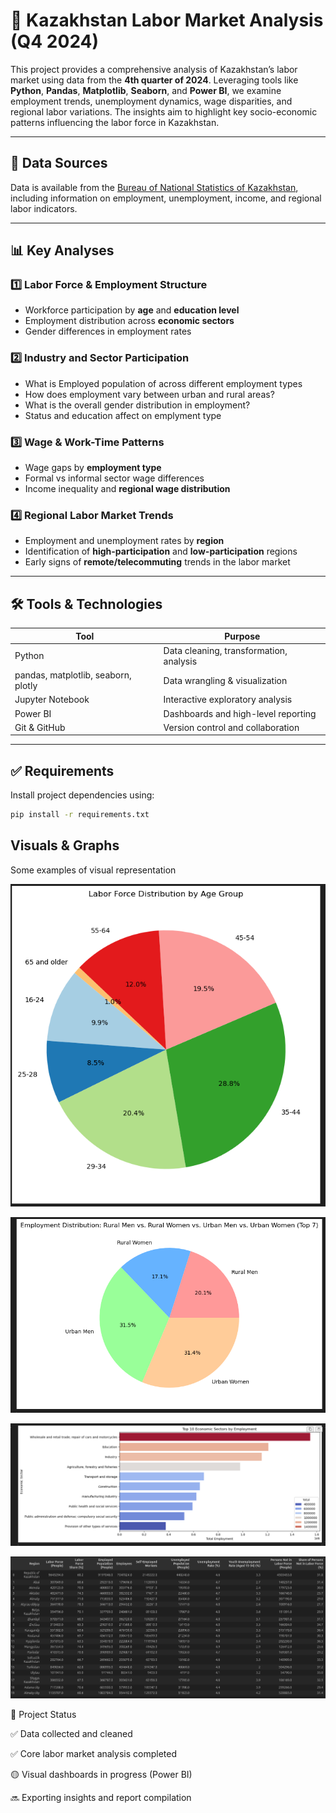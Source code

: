﻿# 📌 Kazakhstan Labor Market Analysis (Q4 2024)

This project provides a comprehensive analysis of Kazakhstan’s labor market using data from the **4th quarter of 2024**. Leveraging tools like **Python**, **Pandas**, **Matplotlib**, **Seaborn**, and **Power BI**, we examine employment trends, unemployment dynamics, wage disparities, and regional labor variations. The insights aim to highlight key socio-economic patterns influencing the labor force in Kazakhstan.

---

## 📂 Data Sources

Data is available from the [Bureau of National Statistics of Kazakhstan](https://stat.gov.kz/), including information on employment, unemployment, income, and regional labor indicators.

---

## 📊 Key Analyses

### 1️⃣ Labor Force & Employment Structure
- Workforce participation by **age** and **education level**
- Employment distribution across **economic sectors**
- Gender differences in employment rates  

### 2️⃣ Industry and Sector Participation
- What is Employed population of across different employment types
- How does employment vary between urban and rural areas?
- What is the overall gender distribution in employment?
- Status and education affect on emplyment type

### 3️⃣ Wage & Work-Time Patterns
- Wage gaps by **employment type**
- Formal vs informal sector wage differences
- Income inequality and **regional wage distribution**  

### 4️⃣ Regional Labor Market Trends
- Employment and unemployment rates by **region**
- Identification of **high-participation** and **low-participation** regions
- Early signs of **remote/telecommuting** trends in the labor market  

---

## 🛠️ Tools & Technologies

| Tool         | Purpose                                      |
|--------------|----------------------------------------------|
| Python       | Data cleaning, transformation, analysis     |
| pandas, matplotlib, seaborn, plotly | Data wrangling & visualization |
| Jupyter Notebook | Interactive exploratory analysis        |
| Power BI     | Dashboards and high-level reporting         |
| Git & GitHub | Version control and collaboration           |

---

## ✅ Requirements

Install project dependencies using:

```bash
pip install -r requirements.txt
```


## Visuals & Graphs 

Some examples of visual representation

![alt text](image-3.png)

![alt text](image.png)

![alt text](image-1.png)

![alt text](image-2.png)



🚀 Project Status

✅ Data collected and cleaned

✅ Core labor market analysis completed

🟡 Visual dashboards in progress (Power BI)

🔜 Exporting insights and report compilation

